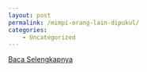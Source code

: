 ```yaml
---
layout: post
permalink: /mimpi-orang-lain-dipukul/
categories:
    - Uncategorized
---
```


[Baca Selengkapnya](/09)